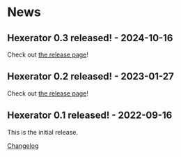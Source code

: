 # News

## Hexerator 0.3 released! - 2024-10-16

Check out [the release page](https://github.com/crumblingstatue/hexerator/releases/tag/v0.3.0)!

## Hexerator 0.2 released! - 2023-01-27

Check out [the release page](https://github.com/crumblingstatue/hexerator/releases/tag/v0.2.0)!

## Hexerator 0.1 released! - 2022-09-16

This is the initial release.

[Changelog](https://github.com/crumblingstatue/hexerator/blob/main/CHANGELOG.md#010---2022-09-16)

